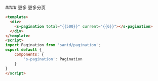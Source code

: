 <text lang="cn">
#### 更多
更多分页
</text>

```html
<template>
  <div>
    <s-pagination total="{{500}}" current="{{6}}"></s-pagination>
  </div>
</template>
<script>
import Pagination from 'santd/pagination';
export default {
    components: {
        's-pagination': Pagination
    }
}
</script>
```

